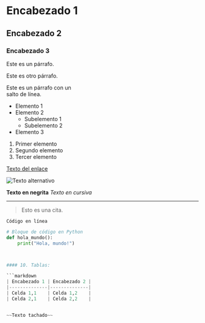 # Encabezado 1
## Encabezado 2
### Encabezado 3



Este es un párrafo.

Este es otro párrafo.

Este es un párrafo con un  
salto de línea.


- Elemento 1
- Elemento 2
  - Subelemento 1
  - Subelemento 2
- Elemento 3

1. Primer elemento
2. Segundo elemento
3. Tercer elemento

[Texto del enlace](https://www.ejemplo.com)

![Texto alternativo](ruta/de/la/imagen.jpg)

**Texto en negrita**
*Texto en cursiva*


---


> Esto es una cita.


`Código en línea`

```python
# Bloque de código en Python
def hola_mundo():
    print("Hola, mundo!")



#### 10. Tablas:

```markdown
| Encabezado 1 | Encabezado 2 |
|--------------|--------------|
| Celda 1,1    | Celda 1,2    |
| Celda 2,1    | Celda 2,2    |


~~Texto tachado~~
